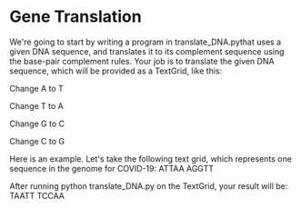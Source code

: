 # Gene Translation

We're going to start by writing a program in translate_DNA.pythat uses a given DNA sequence, and translates it to its complement sequence using the base-pair complement rules. Your job is to translate the given DNA sequence, which will be provided as a TextGrid, like this:

Change A to T

Change T to A

Change G to C

Change C to G

Here is an example. Let's take the following text grid, which represents one sequence in the genome for COVID-19:
ATTAA
AGGTT

After running python translate_DNA.py on the TextGrid, your result will be:
TAATT
TCCAA

